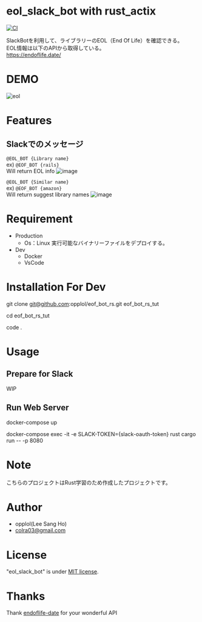 # eol_slack_bot with rust_actix

[![CI](https://github.com/opplol/eof_bot_rs/actions/workflows/ci.yml/badge.svg)](https://github.com/opplol/eof_bot_rs/actions/workflows/ci.yml)

SlackBotを利用して、ライブラリーのEOL（End Of Life）を確認できる。<br/>
EOL情報は以下のAPIから取得している。<br/>
https://endoflife.date/

# DEMO

![eol](https://user-images.githubusercontent.com/15142826/221349999-5ab3ff52-0efc-4e2e-b6a9-617e353d57e5.gif)


# Features
## Slackでのメッセージ
`@EOL_BOT {Library name}`<br />
ex) `@EOF_BOT {rails}`<br />
Will return EOL info
![image](https://user-images.githubusercontent.com/15142826/221346155-2cdc6aab-30f8-489f-8ada-4a035568b5ba.png)

`@EOL_BOT {Similar name}`<br />
ex) `@EOF_BOT {amazon}`<br />
Will return suggest library names
![image](https://user-images.githubusercontent.com/15142826/221346235-a3fdad40-61b5-4165-99a8-641dc74fa77a.png)

# Requirement

- Production
  * Os：Linux
    実行可能なバイナリーファイルをデプロイする。
- Dev
  * Docker
  * VsCode

# Installation For Dev

git clone git@github.com:opplol/eof_bot_rs.git eof_bot_rs_tut

cd eof_bot_rs_tut

code .


# Usage
## Prepare for Slack

WIP


## Run Web Server
docker-compose up<br />

docker-compose exec -it -e SLACK-TOKEN={slack-oauth-token} rust  cargo run -- -p 8080

# Note

こちらのプロジェクトはRust学習のため作成したプロジェクトです。

# Author
* opplol(Lee Sang Ho)
* colra03@gmail.com

# License
"eol_slack_bot" is under [MIT license](https://en.wikipedia.org/wiki/MIT_License).

# Thanks
Thank [endoflife-date](https://endoflife.date/) for your wonderful API
